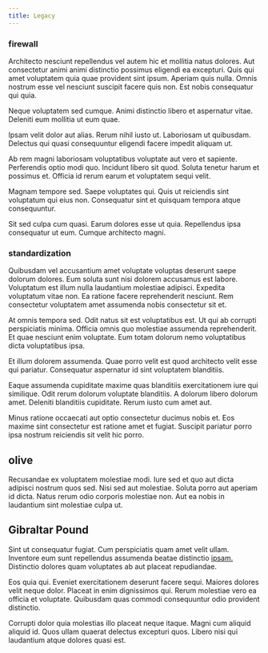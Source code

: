 ```yaml
---
title: Legacy
---
```


### firewall

Architecto nesciunt repellendus vel autem hic et mollitia natus dolores. Aut consectetur animi animi distinctio possimus eligendi ea excepturi. Quis qui amet voluptatem quia quae provident sint ipsum. Aperiam quis nulla. Omnis nostrum esse vel nesciunt suscipit facere quis non. Est nobis consequatur qui quia.

Neque voluptatem sed cumque. Animi distinctio libero et aspernatur vitae. Deleniti eum mollitia ut eum quae.

Ipsam velit dolor aut alias. Rerum nihil iusto ut. Laboriosam ut quibusdam. Delectus qui quasi consequuntur eligendi facere impedit aliquam ut.

Ab rem magni laboriosam voluptatibus voluptate aut vero et sapiente. Perferendis optio modi quo. Incidunt libero sit quod. Soluta tenetur harum et possimus et. Officia id rerum earum et voluptatem sequi velit.

Magnam tempore sed. Saepe voluptates qui. Quis ut reiciendis sint voluptatum qui eius non. Consequatur sint et quisquam tempora atque consequuntur.

Sit sed culpa cum quasi. Earum dolores esse ut quia. Repellendus ipsa consequatur ut eum. Cumque architecto magni.

### standardization

Quibusdam vel accusantium amet voluptate voluptas deserunt saepe dolorum dolores. Eum soluta sunt nisi dolorem accusamus est labore. Voluptatum est illum nulla laudantium molestiae adipisci. Expedita voluptatum vitae non. Ea ratione facere reprehenderit nesciunt. Rem consectetur voluptatem amet assumenda nobis consectetur sit et.

At omnis tempora sed. Odit natus sit est voluptatibus est. Ut qui ab corrupti perspiciatis minima. Officia omnis quo molestiae assumenda reprehenderit. Et quae nesciunt enim voluptate. Eum totam dolorum nemo voluptatibus dicta voluptatibus ipsa.

Et illum dolorem assumenda. Quae porro velit est quod architecto velit esse qui pariatur. Consequatur aspernatur id sint voluptatem blanditiis.

Eaque assumenda cupiditate maxime quas blanditiis exercitationem iure qui similique. Odit rerum dolorum voluptate blanditiis. A dolorum libero dolorum amet. Deleniti blanditiis cupiditate. Rerum iusto cum amet aut.

Minus ratione occaecati aut optio consectetur ducimus nobis et. Eos maxime sint consectetur est ratione amet et fugiat. Suscipit pariatur porro ipsa nostrum reiciendis sit velit hic porro.

## olive

Recusandae ex voluptatem molestiae modi. Iure sed et quo aut dicta adipisci nostrum quos sed. Nisi sed aut molestiae. Soluta porro aut aperiam id dicta. Natus rerum odio corporis molestiae non. Aut ea nobis in laudantium sint molestiae culpa ut.

## Gibraltar Pound

Sint ut consequatur fugiat. Cum perspiciatis quam amet velit ullam. Inventore eum sunt repellendus assumenda beatae distinctio [ipsam.](/eos/velit/vision_oriented.md) Distinctio dolores quam voluptates ab aut placeat repudiandae.

Eos quia qui. Eveniet exercitationem deserunt facere sequi. Maiores dolores velit neque dolor. Placeat in enim dignissimos qui. Rerum molestiae vero ea officia et voluptate. Quibusdam quas commodi consequuntur odio provident distinctio.

Corrupti dolor quia molestias illo placeat neque itaque. Magni cum aliquid aliquid id. Quos ullam quaerat delectus excepturi quos. Libero nisi qui laudantium atque dolores quasi est.
